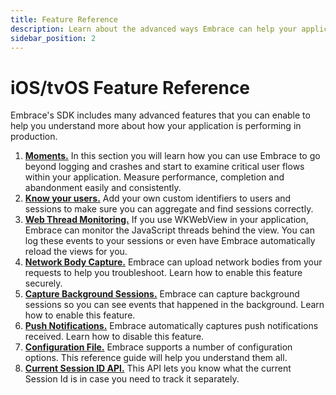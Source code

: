 ```yaml
---
title: Feature Reference
description: Learn about the advanced ways Embrace can help your application
sidebar_position: 2
---
```


# iOS/tvOS Feature Reference

Embrace's SDK includes many advanced features that you can enable to help you understand more about
how your application is performing in production.

1. [**Moments.**](/ios/features/moments) In this section you will learn how you can use Embrace to go beyond logging and crashes and start to examine critical user flows within your application. Measure performance, completion and abandonment easily and consistently.
1. [**Know your users.**](/ios/features/identify-users) Add your own custom identifiers to users and sessions to make sure you can aggregate and find sessions correctly.
1. [**Web Thread Monitoring.**](/ios/features/web-thread-monitoring) If you use WKWebView in your application, Embrace can monitor the JavaScript threads behind the view. You can log these events to your sessions or even have Embrace automatically reload the views for you.
1. [**Network Body Capture.**](/ios/features/network-body-capture) Embrace can upload network bodies from your requests to help you troubleshoot.  Learn how to enable this feature securely.
1. [**Capture Background Sessions.**](/ios/features/background-sessions) Embrace can capture background sessions so you can see events that happened in the background. Learn how to enable this feature.
1. [**Push Notifications.**](/ios/features/push-notifications) Embrace automatically captures push notifications received. Learn how to disable this feature.
1. [**Configuration File.**](/ios/features/configuration-file) Embrace supports a number of configuration options. This reference guide will help you understand them all.
1. [**Current Session ID API.**](/ios/features/current-session-id-api) This API lets you know what the current Session Id is in case you need to track it separately.

